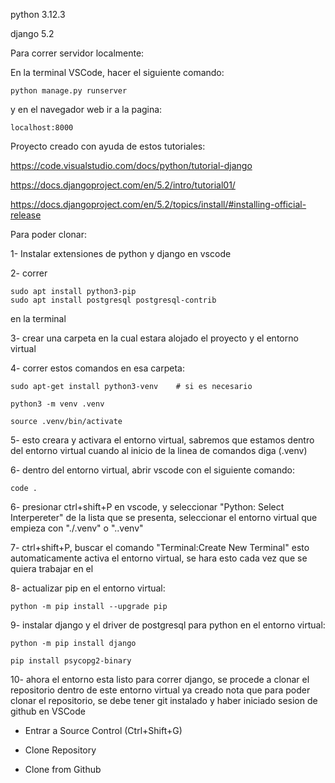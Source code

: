 

python 3.12.3

django 5.2

Para correr servidor localmente:

En la terminal VSCode, hacer el siguiente comando:

`python manage.py runserver`

y en el navegador web ir a la pagina:

`localhost:8000`


Proyecto creado con ayuda de estos tutoriales:

https://code.visualstudio.com/docs/python/tutorial-django

https://docs.djangoproject.com/en/5.2/intro/tutorial01/

https://docs.djangoproject.com/en/5.2/topics/install/#installing-official-release


Para poder clonar:

1- Instalar extensiones de python y django en vscode

2- correr

```
sudo apt install python3-pip
sudo apt install postgresql postgresql-contrib
```

en la terminal



3- crear una carpeta en la cual estara alojado el proyecto y el entorno virtual

4- correr estos comandos en esa carpeta:

```
sudo apt-get install python3-venv    # si es necesario

python3 -m venv .venv

source .venv/bin/activate
```


5- esto creara y activara el entorno virtual, sabremos que estamos dentro del entorno virtual cuando al inicio
de la linea de comandos diga (.venv)

6- dentro del entorno virtual, abrir vscode con el siguiente comando:

`code .`

6- presionar ctrl+shift+P en vscode, y seleccionar "Python: Select Interpereter"
de la lista que se presenta, seleccionar el entorno virtual que empieza con "./.venv" o ".\.venv"

7- ctrl+shift+P, buscar el comando "Terminal:Create New Terminal"
esto automaticamente activa el entorno virtual, se hara esto cada vez que se quiera trabajar en el

8- actualizar pip en el entorno virtual:

`python -m pip install --upgrade pip`

9- instalar django y el driver de postgresql para python en el entorno virtual:

`python -m pip install django`

`pip install psycopg2-binary`

10- ahora el entorno esta listo para correr django, se procede a clonar el repositorio dentro de este entorno virtual ya creado
nota que para poder clonar el repositorio, se debe tener git instalado y haber iniciado sesion de github en VSCode

  - Entrar a Source Control (Ctrl+Shift+G)
    
  - Clone Repository

  - Clone from Github

